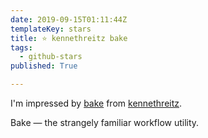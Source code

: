 ```yaml
---
date: 2019-09-15T01:11:44Z
templateKey: stars
title: ⭐ kennethreitz bake
tags:
  - github-stars
published: True

---
```


I'm impressed by [bake](https://github.com/kennethreitz/bake) from [kennethreitz](https://github.com/kennethreitz).

Bake — the strangely familiar workflow utility.
